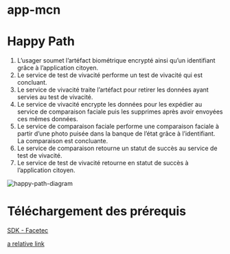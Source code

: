 # app-mcn

# Happy Path

1.	L’usager soumet l’artéfact biométrique encrypté ainsi qu’un identifiant grâce à l’application citoyen.
2.	Le service de test de vivacité performe un test de vivacité qui est concluant.
3.	Le service de vivacité traite l’artéfact pour retirer les données ayant servies au test de vivacité.
4.	Le service de vivacité encrypte les données pour les expédier au service de comparaison faciale puis les supprimes après avoir envoyées ces mêmes données.
5.	Le service de comparaison faciale performe une comparaison faciale à partir d’une photo puisée dans la banque de l’état grâce à l’identifiant. La comparaison est concluante.
6.	Le service de comparaison retourne un statut de succès au service de test de vivacité.
7.	Le service de test de vivacité retourne en statut de succès à l’application citoyen.  


![happy-path-diagram](http://www.plantuml.com/plantuml/png/VP31IiOm383lVOgmao9zWI4o4GJ1s_2sI-Wo2BRfQ3B5jxTZJBlBVqkRxoiV7TIms9QYqq-M5Gicm62vZFOJ2V2RD2To_OTIwS7x9xXxvuM4LE-XX-TYl5H-aeT9tcQIUcGg9__e_PKVjn3gwBfz3xYkaGCQP-a05GxBTQS1HcfGxxuuq4uqZxd_ySXwoQdcisQv5TPODQwrBdcl61WZXB_jjQAnt40or__x1G00)

# Téléchargement des prérequis
[SDK - Facetec](https://dev.facetec.com/downloads)

[a relative link](App.tsx)
